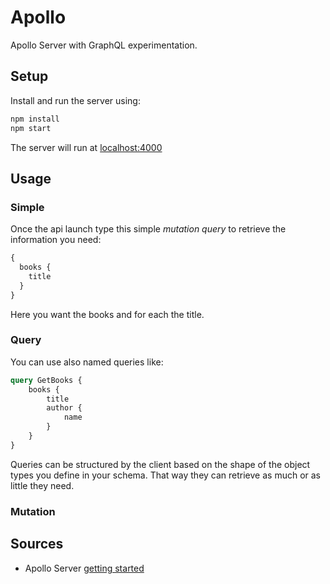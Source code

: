 # Apollo

Apollo Server with GraphQL experimentation.

## Setup

Install and run the server using:

```bash
npm install
npm start
```

The server will run at [localhost:4000](http://localhost:4000/)

## Usage

### Simple
Once the api launch type this simple _mutation query_ to retrieve the information you need:

```graphql
{
  books {
    title
  }
}
```

Here you want the books and for each the title.

### Query

You can use also named queries like:

```graphql
query GetBooks {
    books {
        title
        author {
            name
        }
    }
}
```

Queries can be structured by the client based on the shape of the object types you define in your schema.
That way they can retrieve as much or as little they need.

### Mutation



## Sources

- Apollo Server [getting started](https://www.apollographql.com/docs/apollo-server/getting-started/)
